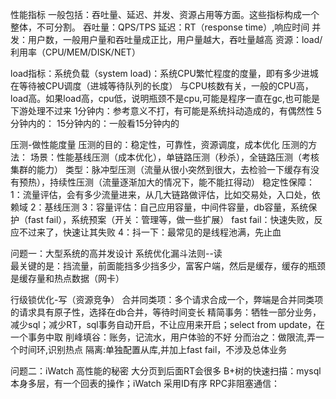 性能指标
一般包括：吞吐量、延迟、并发、资源占用等方面。这些指标构成一个整体，不可分割。
吞吐量：QPS/TPS
延迟：RT（response time）,响应时间
并发：用户数，一般用户量和吞吐量成正比，用户量越大，吞吐量越高
资源：load/利用率（CPU/MEM/DISK/NET）
 
load指标：系统负载（system load)：系统CPU繁忙程度的度量，即有多少进城在等待被CPU调度（进城等待队列的长度）
               与CPU核数有关，一般的CPU高，load高。如果load高，cpu低，说明瓶颈不是cpu,可能是程序一直在gc,也可能是下游处理不过来
        1分钟内：参考意义不打，有可能是系统抖动造成的，有偶然性
        5分钟内的：
       15分钟内的：一般看15分钟内的

压测-做性能度量
压测的目的：稳定性，可靠性，资源调度，成本优化
压测的方法：
   场景：性能基线压测（成本优化），单链路压测（秒杀），全链路压测（考核集群的能力）
   类型：脉冲型压测（流量从很小突然到很大，去检验一下缓存有没有预热），持续性压测（流量逐渐加大的情况下，能不能扛得动）
 稳定性保障：
     1：流量评估，会有多少流量进来，从几大链路做评估，比如交易处，入口处，依赖域
     2：基线压测
     3：容量评估：自己应用容量，中间件容量，db容量，系统保护（fast fail），系统预案（开关：管理等，做一些扩展）
fast fail：快速失败，反应不过来了，快速让其失败
     4：抖一下：最常见的是线程池满，先止血

问题一：大型系统的高并发设计
系统优化漏斗法则--读  
 最关键的是：挡流量，前面能挡多少挡多少，富客户端，然后是缓存，缓存的瓶颈是缓存量和热点数据（网卡）

行级锁优化-写（资源竞争）
合并同类项：多个请求合成一个，弊端是合并同类项的请求具有原子性，选择在db合并，等待时间变长
精简事务：牺牲一部分业务，减少sql；减少RT，sql事务自动开启，不让应用来开启；select from update，在一个事务中取
削峰填谷：账务，记流水，用户体验的不好
分而治之：做限流,弄一个时间环,识别热点
隔离:单独配置从库,并加上fast fail，不涉及总体业务

问题二：iWatch 高性能的秘密
大分页到后面RT会很多
B+树的快速扫描：mysql本身多层，有一个回表的操作；iWatch 采用ID有序
RPC非阻塞通信：










  






















